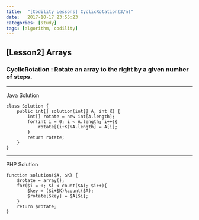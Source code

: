 ```yaml
---
title:  "[Codility Lessons] CyclicRotation(3/n)"
date:   2017-10-17 23:55:23
categories: [study]
tags: [algorithm, codility]
---
```

## [Lesson2] Arrays  
### CyclicRotation : Rotate an array to the right by a given number of steps.  
---
Java Solution

```
class Solution {
    public int[] solution(int[] A, int K) {
        int[] rotate = new int[A.length];
        for(int i = 0; i < A.length; i++){
            rotate[(i+K)%A.length] = A[i];
        }
        return rotate;
    }
}
```

---
PHP Solution

```
function solution($A, $K) {
    $rotate = array();
    for($i = 0; $i < count($A); $i++){
        $key = ($i+$K)%count($A);
        $rotate[$key] = $A[$i];
    }
    return $rotate;
}
```
